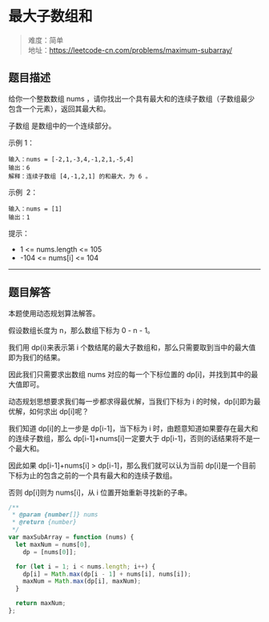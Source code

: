 # 最大子数组和

> 难度：简单  
> 地址：https://leetcode-cn.com/problems/maximum-subarray/

## 题目描述

给你一个整数数组 nums ，请你找出一个具有最大和的连续子数组（子数组最少包含一个元素），返回其最大和。

子数组 是数组中的一个连续部分。

示例 1：

```
输入：nums = [-2,1,-3,4,-1,2,1,-5,4]
输出：6
解释：连续子数组 [4,-1,2,1] 的和最大，为 6 。
```

示例  2：

```
输入：nums = [1]
输出：1
```

提示：

- 1 <= nums.length <= 105
- -104 <= nums[i] <= 104

---

## 题目解答

本题使用动态规划算法解答。

假设数组长度为 n，那么数组下标为 0 - n - 1。

我们用 dp(i)来表示第 i 个数结尾的最大子数组和，那么只需要取到当中的最大值即为我们的结果。

因此我们只需要求出数组 nums 对应的每一个下标位置的 dp[i]，并找到其中的最大值即可。

动态规划思想要求我们每一步都求得最优解，当我们下标为 i 的时候，dp[i]即为最优解，如何求出 dp[i]呢？

我们知道 dp[i]的上一步是 dp[i-1]，当下标为 i 时，由题意知道如果要存在最大和的连续子数组，那么 dp[i-1]+nums[i]一定要大于 dp[i-1]，否则的话结果将不是一个最大和。

因此如果 dp[i-1]+nums[i] > dp[i-1]，那么我们就可以认为当前 dp[i]是一个目前下标为止的包含之前的一个具有最大和的连续子数组。

否则 dp[i]则为 nums[i]，从 i 位置开始重新寻找新的子串。

```javascript
/**
 * @param {number[]} nums
 * @return {number}
 */
var maxSubArray = function (nums) {
  let maxNum = nums[0],
    dp = [nums[0]];

  for (let i = 1; i < nums.length; i++) {
    dp[i] = Math.max(dp[i - 1] + nums[i], nums[i]);
    maxNum = Math.max(dp[i], maxNum);
  }

  return maxNum;
};
```
